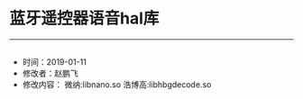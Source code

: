 
# 蓝牙遥控器语音hal库
-------------------------
##
- 时间：2019-01-11
- 修改者：赵鹏飞
- 修改内容：
微纳:libnano.so
浩博高:libhbgdecode.so
